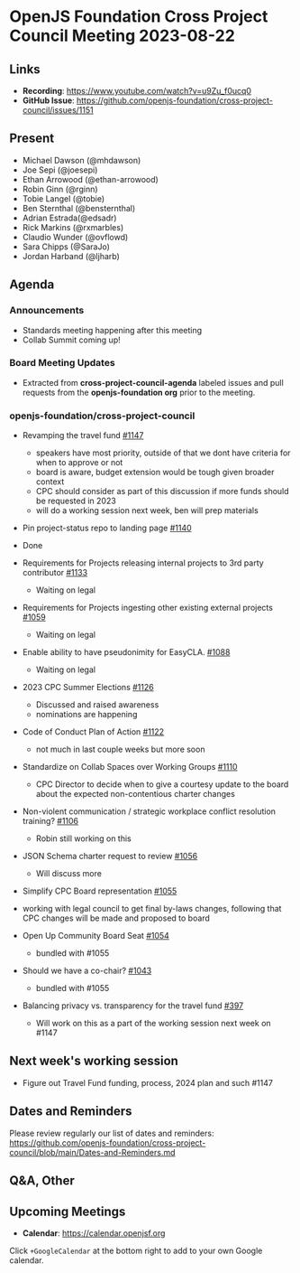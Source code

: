 # OpenJS Foundation Cross Project Council Meeting 2023-08-22

## Links

* **Recording**: https://www.youtube.com/watch?v=u9Zu_f0ucq0
* **GitHub Issue**: https://github.com/openjs-foundation/cross-project-council/issues/1151

## Present

* Michael Dawson (@mhdawson)
* Joe Sepi (@joesepi)
* Ethan Arrowood (@ethan-arrowood)
* Robin Ginn (@rginn)
* Tobie Langel (@tobie)
* Ben Sternthal (@bensternthal)
* Adrian Estrada(@edsadr)
* Rick Markins (@rxmarbles)
* Claudio Wunder (@ovflowd)
* Sara Chipps (@SaraJo)
* Jordan Harband (@ljharb)

## Agenda

### Announcements

* Standards meeting happening after this meeting
* Collab Summit coming up!

### Board Meeting Updates

* Extracted from **cross-project-council-agenda** labeled issues and pull requests from the **openjs-foundation org** prior to the meeting.

### openjs-foundation/cross-project-council

* Revamping the travel fund [#1147](https://github.com/openjs-foundation/cross-project-council/issues/1147)
  * speakers have most priority, outside of that we dont have criteria for when to approve or not
  * board is aware, budget extension would be tough given broader context
  * CPC should consider as part of this discussion if more funds should be requested in 2023
  * will do a working session next week, ben will prep materials

* Pin project-status repo to landing page [#1140](https://github.com/openjs-foundation/cross-project-council/issues/1140)
 * Done

* Requirements for Projects releasing internal projects to 3rd party contributor [#1133](https://github.com/openjs-foundation/cross-project-council/issues/1133)
  * Waiting on legal

* Requirements for Projects ingesting other existing external projects [#1059](https://github.com/openjs-foundation/cross-project-council/issues/1059)
  * Waiting on legal

* Enable ability to have pseudonimity for EasyCLA. [#1088](https://github.com/openjs-foundation/cross-project-council/issues/1088)
  * Waiting on legal

* 2023 CPC Summer Elections [#1126](https://github.com/openjs-foundation/cross-project-council/issues/1126)
  * Discussed and raised awareness
  * nominations are happening

* Code of Conduct Plan of Action [#1122](https://github.com/openjs-foundation/cross-project-council/issues/1122)
  * not much in last couple weeks but more soon

* Standardize on Collab Spaces over Working Groups [#1110](https://github.com/openjs-foundation/cross-project-council/issues/1110)
  * CPC Director to decide when to give a courtesy update to the board about the expected non-contentious charter changes

* Non-violent communication / strategic workplace conflict resolution training? [#1106](https://github.com/openjs-foundation/cross-project-council/issues/1106)
  * Robin still working on this

* JSON Schema charter request to review [#1056](https://github.com/openjs-foundation/cross-project-council/issues/1056)
  * Will discuss more

* Simplify CPC Board representation [#1055](https://github.com/openjs-foundation/cross-project-council/pull/1055)
* working with legal council to get final by-laws changes, following that CPC changes will be made and proposed to board

* Open Up Community Board Seat [#1054](https://github.com/openjs-foundation/cross-project-council/issues/1054)
  * bundled with #1055

* Should we have a co-chair? [#1043](https://github.com/openjs-foundation/cross-project-council/issues/1043)
  * bundled with #1055

* Balancing privacy vs. transparency for the travel fund [#397](https://github.com/openjs-foundation/cross-project-council/issues/397)
  * Will work on this as a part of the working session next week on #1147

## Next week's working session

* Figure out Travel Fund funding, process, 2024 plan and such #1147

## Dates and Reminders

Please review regularly our list of dates and reminders:
https://github.com/openjs-foundation/cross-project-council/blob/main/Dates-and-Reminders.md

## Q&A, Other

## Upcoming Meetings

* **Calendar**: <https://calendar.openjsf.org>

Click `+GoogleCalendar` at the bottom right to add to your own Google calendar.
